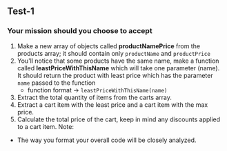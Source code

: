 ## Test-1
### Your mission should you choose to accept
1. Make a new array of objects called **productNamePrice** from the products array; it should contain only `productName` and `productPrice`
2. You'll notice that some products have the same name, make a function called **leastPriceWithThisName** which will take one parameter (name). It should return the product with least price which has the parameter `name` passed to the function
 	- function format -> ```leastPriceWithThisName(name)```
3. Extract the total quantity of items from the carts array.
4. Extract a cart item with the least price and a cart item with the max price.
5. Calculate the total price of the cart, keep in mind any discounts applied to a cart item.
Note:

- The way you format your overall code will be closely analyzed.
